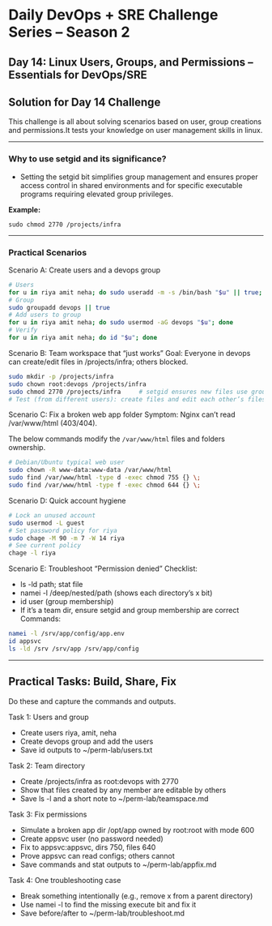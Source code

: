 # Daily DevOps + SRE Challenge Series – Season 2
## Day 14: Linux Users, Groups, and Permissions – Essentials for DevOps/SRE

## Solution for Day 14 Challenge

This challenge is all about solving scenarios based on user, group creations and permissions.It tests your knowledge on user management skills in linux.

---

### Why to use setgid and its significance?

 - Setting the setgid bit simplifies group management and ensures proper access control in shared environments and for specific executable programs requiring elevated group privileges.

 **Example:**

`sudo chmod 2770 /projects/infra  `

---


###  Practical Scenarios

Scenario A: Create users and a devops group
```bash
# Users
for u in riya amit neha; do sudo useradd -m -s /bin/bash "$u" || true; done
# Group
sudo groupadd devops || true
# Add users to group
for u in riya amit neha; do sudo usermod -aG devops "$u"; done
# Verify
for u in riya amit neha; do id "$u"; done
```

Scenario B: Team workspace that “just works”
Goal: Everyone in devops can create/edit files in /projects/infra; others blocked.
```bash
sudo mkdir -p /projects/infra
sudo chown root:devops /projects/infra
sudo chmod 2770 /projects/infra     # setgid ensures new files use group devops
# Test (from different users): create files and edit each other’s files
```

Scenario C: Fix a broken web app folder
Symptom: Nginx can’t read /var/www/html (403/404).

The below commands modify the `/var/www/html` files and folders ownership.

```bash
# Debian/Ubuntu typical web user
sudo chown -R www-data:www-data /var/www/html
sudo find /var/www/html -type d -exec chmod 755 {} \;
sudo find /var/www/html -type f -exec chmod 644 {} \;
```

Scenario D: Quick account hygiene
```bash
# Lock an unused account
sudo usermod -L guest
# Set password policy for riya
sudo chage -M 90 -m 7 -W 14 riya
# See current policy
chage -l riya
```

Scenario E: Troubleshoot “Permission denied”
Checklist:
- ls -ld path; stat file
- namei -l /deep/nested/path (shows each directory’s x bit)
- id user (group membership)
- If it’s a team dir, ensure setgid and group membership are correct
Commands:
```bash
namei -l /srv/app/config/app.env
id appsvc
ls -ld /srv /srv/app /srv/app/config
```
---

## Practical Tasks: Build, Share, Fix

Do these and capture the commands and outputs.

Task 1: Users and group
- Create users riya, amit, neha
- Create devops group and add the users
- Save id outputs to ~/perm-lab/users.txt

Task 2: Team directory
- Create /projects/infra as root:devops with 2770
- Show that files created by any member are editable by others
- Save ls -l and a short note to ~/perm-lab/teamspace.md

Task 3: Fix permissions
- Simulate a broken app dir /opt/app owned by root:root with mode 600
- Create appsvc user (no password needed)
- Fix to appsvc:appsvc, dirs 750, files 640
- Prove appsvc can read configs; others cannot
- Save commands and stat outputs to ~/perm-lab/appfix.md

Task 4: One troubleshooting case
- Break something intentionally (e.g., remove x from a parent directory)
- Use namei -l to find the missing execute bit and fix it
- Save before/after to ~/perm-lab/troubleshoot.md

